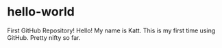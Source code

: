 # hello-world
First GitHub Repository!
Hello! My name is Katt. This is my first time using GitHub. Pretty nifty so far. 
